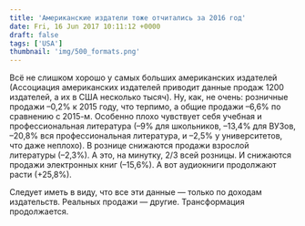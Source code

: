 ```yaml
---
title: 'Американские издатели тоже отчитались за 2016 год'
date: Fri, 16 Jun 2017 10:11:12 +0000
draft: false
tags: ['USA']
thumbnail: 'img/500_formats.png'
---
```


Всё не слишком хорошо у самых больших американских издателей (Ассоциация американских издателей приводит данные продаж 1200 издателей, а их в США несколько тысяч). Ну, как, не очень: розничные продажи –0,2% к 2015 году, что терпимо, а общие продажи –6,6% по сравнению с 2015-м. Особенно плохо чувствует себя учебная и профессиональная литература (–9% для школьников, –13,4% для ВУЗов, –20,8% вся профессиональная литература, и –2,5% у университетов, что даже неплохо). В рознице снижаются продажи взрослой литературы (–2,3%). А это, на минутку, 2/3 всей розницы. И снижаются продажи электронных книг (–15,6%). А вот аудиокниги продолжают расти (+25,8%).

Следует иметь в виду, что все эти данные — только по доходам издательств. Реальных продажи — другие. Трансформация продолжается.